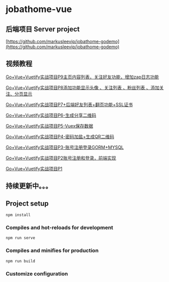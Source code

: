 # jobathome-vue

## 后端项目 Server project
[https://github.com/markusleevip/jobathome-godemo](https://github.com/markusleevip/jobathome-godemo)

## 视频教程

[Go+Vue+Vuetify实战项目P9主页内容列表，关注好友功能，增加zap日志功能](https://www.bilibili.com/video/BV1Vf4y1p7iD/)

[Go+Vue+Vuetify实战项目P8添加功能显示头像 、关注列表 、粉丝列表 、添加关注、分页显示](https://www.bilibili.com/video/BV1DB4y1w7zY/)

[Go+Vue+Vuetify实战项目P7+后端好友列表+翻页功能+SSL证书](https://www.bilibili.com/video/BV1cU4y1h7Mc/)

[Go+Vue+Vuetify实战项目P6-生成分享二维码](https://www.bilibili.com/video/BV1CK411c7Go/)

[Go+Vue+Vuetify实战项目P5-Vuex保存数据](https://www.bilibili.com/video/BV1rZ4y1w7LC/)

[Go+Vue+Vuetify实战项目P4-密码加盐+生成QR二维码](https://www.bilibili.com/video/BV1v5411P7MM/)

[Go+Vue+Vuetify实战项目P3-账号注册登录GORM+MYSQL](https://www.bilibili.com/video/BV1d54y1h7Gc/)

[Go+Vue+Vuetify实战项目P2账号注册和登录，前端实现](https://www.bilibili.com/video/BV1Hi4y1T7sG/)

[Go+Vue+Vuetify实战项目P1](https://www.bilibili.com/video/BV1c5411E7dx/)


## 持续更新中。。。

## Project setup
```
npm install
```

### Compiles and hot-reloads for development
```
npm run serve
```

### Compiles and minifies for production
```
npm run build
```

### Customize configuration
